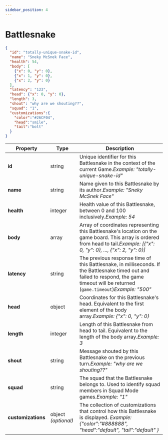 ```yaml
---
sidebar_position: 4
---
```


# Battlesnake

```json
{
  "id": "totally-unique-snake-id",
  "name": "Sneky McSnek Face",
  "health": 54,
  "body": [
    {"x": 0, "y": 0},
    {"x": 1, "y": 0},
    {"x": 2, "y": 0}
  ],
  "latency": "123",
  "head": {"x": 0, "y": 0},
  "length": 3,
  "shout": "why are we shouting??",
  "squad": "1",
  "customizations":{
    "color":"#26CF04",
    "head":"smile",
    "tail":"bolt"
  }
}
```

| **Property**       | **Type** | **Description**                                                                                                                                                                                                                         |
| ------------------ | -------- | --------------------------------------------------------------------------------------------------------------------------------------------------------------------------------------------------------------------------------------- |
| **id**             | string   | Unique identifier for this Battlesnake in the context of the current Game.<em>Example: "totally-unique-snake-id"</em>                                                                                                                   |
| **name**           | string   | Name given to this Battlesnake by its author.<em>Example: "Sneky McSnek Face"</em>                                                                                                                                                      |
| **health**         | integer  | Health value of this Battlesnake, between 0 and 100 inclusively.<em>Example: 54</em>                                                                                                                                                    |
| **body**           | array    | Array of coordinates representing this Battlesnake's location on the game board. This array is ordered from head to tail.<em>Example: [{"x": 0, "y": 0}, ..., {"x": 2, "y": 0}]</em>                                                    |
| **latency**        | string   | The previous response time of this Battlesnake, in milliseconds. If the Battlesnake timed out and failed to respond, the game timeout will be returned (<code>game.timeout</code>)<em>Example: "500"</em>                               |
| **head**           | object   | Coordinates for this Battlesnake's head. Equivalent to the first element of the body array.<em>Example: {"x": 0, "y": 0}</em>                                                                                                           |
| **length**         | integer  | Length of this Battlesnake from head to tail. Equivalent to the length of the body array.<em>Example: 3</em>                                                                                                                            |
| **shout**          | string   | Message shouted by this Battlesnake on the previous turn.<em>Example: "why are we shouting??"</em>                                                                                                                                      |
| **squad**          | string   | The squad that the Battlesnake belongs to. Used to identify squad members in Squad Mode games.<em>Example: "1"</em>                                                                                                                     |
| **customizations** | object _(optional)_ | The collection of customizations that control how this Battlesnake is displayed. _Example: {"color":"#888888", "head":"default", "tail":"default" }_ |
